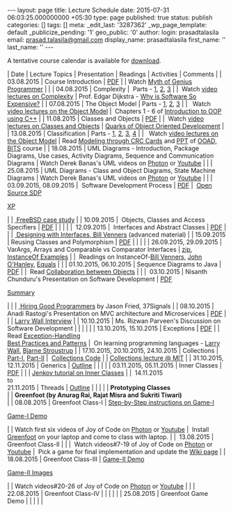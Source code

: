 --- layout: page title: Lecture Schedule date: 2015-07-31 06:03:25.000000000 +05:30 type: page published: true status: publish categories: [] tags: [] meta: \_edit\_last: '3287362' \_wp\_page\_template: default \_publicize\_pending: '1' geo\_public: '0' author: login: prasadtalasila email: prasad.talasila@gmail.com display\_name: prasadtalasila first\_name: '' last\_name: '' ---

A tentative course calendar is available for [download](https://www.dropbox.com/s/76fzpb9ng74wrvh/calendar_08.09.2015.pdf?dl=1).

| Date | Lecture Topics | Presentation | Readings | Activities | Comments |
| 03.08.2015 | Course Introduction | [PDF](https://www.dropbox.com/s/sjj062lm30hpwg9/L1_Course_Intro.pdf?dl=1) | | Watch&nbsp;[Myth of Genius Programmer](http://10.1.1.242/moodle/mod/folder/view.php?id=43379) | |
| 04.08.2015 | Complexity | &nbsp;Parts - [1](https://www.dropbox.com/s/p2pi67klrdtf123/Structure_Origins.pdf?dl=1), [2](https://www.dropbox.com/s/ypxz94sywifb4a6/Attributes_Canonical_Forms.pdf?dl=1), [3](https://www.dropbox.com/s/2i6cofvn702shpp/Design.pdf?dl=1) | | &nbsp;Watch [video lectures on Complexity](http://10.1.1.242/moodle/mod/folder/view.php?id=43378) | Prof. Edgar Dijkstra - [Why is Software So Expensive?](https://www.cs.utexas.edu/users/EWD/transcriptions/EWD06xx/EWD648.html) |
| 07.08.2015 | The Object Model | Parts - [1](https://www.dropbox.com/s/hfv5bbih944wfc6/History_Evolution_Foundations.pdf?dl=1), [2](https://www.dropbox.com/s/t5ztlow1l9vyi62/Major_Elements.pdf?dl=1), [3](https://www.dropbox.com/s/bqfufigxsgnxtej/Minor_Elements.pdf?dl=1) | | &nbsp;&nbsp;Watch [video lectures on the Object Model](http://10.1.1.242/moodle/mod/folder/view.php?id=43378) | &nbsp;Chapters 1 - 6 of [Introduction to OOP using C++](http://www.desy.de/gna/html/cc/Tutorial/tutorial.html) |
| 11.08.2015 | Classes and Objects | [PDF](https://www.dropbox.com/s/7m7e0s1fkk42uj2/Ch3_Classes_and_Objects.pdf?dl=1) | | &nbsp;Watch [video lectures on Classes and Objects](http://10.1.1.242/moodle/mod/folder/view.php?id=43378) | [Quarks of Object Oriented Development](https://www.dropbox.com/s/fnoav801px8zl6h/quarks-of-OOD.pdf?dl=1) |
| 13.08.2015 | Classification | Parts - [1](https://www.dropbox.com/s/ove7gl2bubf8d36/Classification1_Importance.pdf?dl=1), [2](https://www.dropbox.com/s/j453m0toy2lvgs4/Classification2_Approaches.pdf?dl=1), [3](https://www.dropbox.com/s/vwmhalelt8but0b/Classification3_OOA.pdf?dl=1), [4](https://www.dropbox.com/s/s45ztdgv36vjm97/Classification4_Abstractions_Mechanisms.pdf?dl=1) | | &nbsp;&nbsp;Watch [video lectures on the Object Model](http://10.1.1.242/moodle/mod/folder/view.php?id=43378) | Read [Modeling through CRC Cards](http://vu.bits-pilani.ac.in/Ooad/Lesson11/topic1.htm) and [PPT](http://vu.bits-pilani.ac.in/Ooad/Lesson11/Classroom/Barframe.htm) of [OOAD, BITS](http://vu.bits-pilani.ac.in/Ooad/Coursestead.htm) course |
| 18.08.2015 | UML Diagrams - Introduction, Package Diagrams, Use cases, Activity Diagrams, Sequence and Communication Diagrams | Watch Derek Banas's UML&nbsp;videos&nbsp;on [Photon](http://10.1.1.242/moodle/mod/folder/view.php?id=43378) or [Youtube](https://www.youtube.com/watch?v=OkC7HKtiZC0&list=PLGLfVvz_LVvQ5G-LdJ8RLqe-ndo7QITYc) | |
| 25.08.2015 | UML Diagrams - Class and Object Diagrams, State Machine Diagrams | Watch Derek Banas's UML&nbsp;videos&nbsp;on&nbsp;[Photon](http://10.1.1.242/moodle/mod/folder/view.php?id=43378) or [Youtube](https://www.youtube.com/watch?v=OkC7HKtiZC0&list=PLGLfVvz_LVvQ5G-LdJ8RLqe-ndo7QITYc) | |
| 03.09.2015, 08.09.2015 | &nbsp;Software Development Process | [PDF](https://www.dropbox.com/s/0xko1avu4xaxuvd/SDP.pdf?dl=1) | &nbsp;[Open Source SDP](https://www.dropbox.com/s/r2wq60d9m89qucj/open%20source%20sdp.pdf?dl=1)

[XP](https://www.dropbox.com/s/zvavsj79u3tqobu/extreme.pdf?dl=1)

 | | [&nbsp;FreeBSD case study](https://www.dropbox.com/s/eokp01slj6z1cjg/FreeBSDMetrics04.pdf?dl=1) |
| 10.09.2015 | &nbsp;Objects, Classes and Access Specifiers | [PDF](https://www.dropbox.com/s/b7gepagjdbnwry6/1_%20Objects_Classes_Access_Specifiers%20.pdf?dl=1) | | | |
| &nbsp;12.09.2015 | &nbsp;Interfaces and Abstract Classes | [PDF](https://www.dropbox.com/s/80i6ks9ahyzon6j/2_Interfaces_Abstract_Classes.pdf?dl=1) | | | [&nbsp;Designing with Interfaces, Bill Venners](http://www.javaworld.com/article/2076841/core-java/designing-with-interfaces.html)&nbsp;(advanced material) |
| 15.09.2015 | Reusing Classes and Polymorphism | [PDF](https://www.dropbox.com/s/tcchpwzasf3vfsc/3_Reusing_Classes_and_Polymorphism.pdf?dl=1) | | | |
| 26.09.2015, 29.09.2015 | VarArgs, Arrays and Comparable vs Comparator Interfaces | [zip](https://www.dropbox.com/s/qaxkp9gex6pk5m9/Arrays.zip?dl=1),  
[InstanceOf Examples](https://www.dropbox.com/s/z4vhs54046aw32a/instanceOf.zip?dl=1) | | &nbsp;Readings on InstanceOf-[Bill Venners,](https://www.artima.com/interfacedesign/PreferPoly.html)&nbsp;[John O'Hanley](http://www.javapractices.com/topic/TopicAction.do?Id=31), [Equals](http://www.javapractices.com/topic/TopicAction.do?Id=17) | |
| 01.10.2015, 06.10.2015 | Sequence Diagrams to Java | [PDF](https://www.dropbox.com/s/c7zi5hd9pciiz8f/Sequence.pdf?dl=1) | | &nbsp;Read [Collaboration between Objects](https://www.dropbox.com/s/ipz3xerl69w0y5d/Collaboration-bw-Objects.pdf?dl=1) | |
| &nbsp;03.10.2015 | Nisanth Chunduru's Presentation on Software Development | [PDF](https://www.dropbox.com/s/up6x5fu1qhekru3/Nisanth_Chunduru.pdf?dl=1)

[Summary](https://www.dropbox.com/s/bwvc6p9rle8odkl/Nisanths_7learnings.txt?dl=1)

 | | | [&nbsp;](https://www.artima.com/interfacedesign/StatePattern.html)[Hiring Good Programmers](https://www.youtube.com/watch?v=gTN6ioeqHDY) by Jason Fried, 37Signals |
| 08.10.2015 | Anadi Rastogi's Presentation on MVC architecture and Microservices | [PDF](https://www.dropbox.com/s/56o9l18sjyqe0fq/Anadi_Rastogi.pdf?dl=1) | | | [Larry Wall Interview](http://bigthink.com/experts/larrywall) |
| 10.10.2015 | Ms. Rizwan Parveen's Discussion on Software Development | | | | |
| 13.10.2015, 15.10.2015 | Exceptions | [PDF](https://www.dropbox.com/s/unspaepat2ml5wv/Exceptions.pdf?dl=1) | | Read [Exception-Handling](https://www.dropbox.com/s/x3ug35i3ot6xyth/Brock_Exceptions.pdf?dl=1)  
[Best Practices and Patterns](https://www.dropbox.com/s/x3ug35i3ot6xyth/Brock_Exceptions.pdf?dl=1) | &nbsp;On learning programming languages - [Larry Wall](https://www.youtube.com/watch?v=LR8fQiskYII), [Bjarne Stroustrup](https://www.youtube.com/watch?v=NvWTnIoQZj4) |
| 17.10.2015, 20.10.2015, 24.10.2015 | Collections | [Part-I](https://www.dropbox.com/s/yoyzkwb2hdrvwsu/Collections-I.pdf?dl=1), [Part-II](https://www.dropbox.com/s/x43oom2qz36sf7s/Collections-II.pdf?dl=1) | &nbsp;[Collections Code](https://www.dropbox.com/s/ytuekdkwzekeorm/collections_code.zip?dl=1) | | [Collections lecture @ MIT](http://ocw.mit.edu/courses/electrical-engineering-and-computer-science/6-092-java-preparation-for-6-170-january-iap-2006/lecture-notes/lecture3.pdf) |
| 31.10.2015, 12.11.2015 | Generics | [Outline](https://www.dropbox.com/s/jjt1y8c6jprwnen/Generics.zip?dl=1) | | | |
| 03.11.2015, 05.11.2015 | Inner Classes | [PDF](https://www.dropbox.com/s/rjc0ffppz8x2xxc/innerClasses.zip?dl=1) | | | [Jenkov tutorial on Inner Classes](http://tutorials.jenkov.com/java/nested-classes.html) |
| &nbsp;14.11.2015  
to  
21.11.2015 | Threads | [Outline](https://www.dropbox.com/s/db610w5a7w2gu8y/Threads.zip?dl=1) | | | |
| **Prototyping Classes**  
 |
| **Greenfoot (by Anurag Rai, Rajat Misra and Sukriti Tiwari)**  
 |
| 08.08.2015 | Greenfoot Class-I | [Step-by-Step instructions on Game-I](https://www.dropbox.com/s/a9c4tu9khufickc/1_Fish_Game_Steps.txt?dl=1)

[Game-I Demo](https://www.youtube.com/watch?v=hiYYfBMoyIo&list=PL3ZliIzRjqwod2R6atvtoKTd7sde_N_Wk&index=2)

 | | Watch first six videos of Joy of Code on [Photon](http://10.1.1.242/moodle/mod/folder/view.php?id=43378) or [Youtube](https://www.youtube.com/playlist?list=PL280AD6FCCFCDDAC5) | &nbsp;Install [Greenfoot](http://www.greenfoot.org/door) on your laptop and come to class with laptop. |
| &nbsp;13.08.2015 | Greenfoot Class-II | | | &nbsp;Watch videos#7-19 of Joy of Code on [Photon](http://10.1.1.242/moodle/mod/folder/view.php?id=43378) or [Youtube](https://www.youtube.com/playlist?list=PL280AD6FCCFCDDAC5) | &nbsp;Pick a game for final implementation and update the [Wiki page](http://10.1.1.242/moodle/mod/wiki/view.php?pageid=100) |
| 18.08.2015 | Greenfoot Class-III | [Game-II Demo](https://www.youtube.com/watch?v=mBafpDok_3w&index=1&list=PL3ZliIzRjqwod2R6atvtoKTd7sde_N_Wk)

[Game-II Images](https://www.dropbox.com/s/x5sk1o8qsde3ur6/Greenfoot%20-%20Game%202%20Images.rar?dl=1)

 | | Watch videos#20-26 of Joy of Code on [Photon](http://10.1.1.242/moodle/mod/folder/view.php?id=43378) or [Youtube](https://www.youtube.com/playlist?list=PL280AD6FCCFCDDAC5) | |
| 22.08.2015 | Greenfoot Class-IV | | | | |
| 25.08.2015 | Greenfoot Game Demo | | | | |

